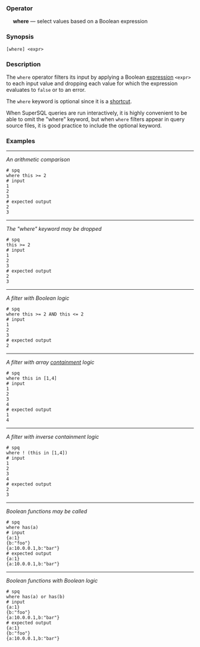 ### Operator

&emsp; **where** &mdash; select values based on a Boolean expression

### Synopsis
```
[where] <expr>
```
### Description

The `where` operator filters its input by applying a Boolean [expression](../expressions.md) `<expr>`
to each input value and dropping each value for which the expression evaluates
to `false` or to an error.

The `where` keyword is optional since it is a [shortcut](../shortcuts.md).

When SuperSQL queries are run interactively, it is highly convenient to be able to omit
the "where" keyword, but when `where` filters appear in query source files,
it is good practice to include the optional keyword.

### Examples

---

_An arithmetic comparison_
```mdtest-spq
# spq
where this >= 2
# input
1
2
3
# expected output
2
3
```

---

_The "where" keyword may be dropped_
```mdtest-spq
# spq
this >= 2
# input
1
2
3
# expected output
2
3
```

---

_A filter with Boolean logic_
```mdtest-spq
# spq
where this >= 2 AND this <= 2
# input
1
2
3
# expected output
2
```

---

_A filter with array [containment](../expressions.md#containment) logic_
```mdtest-spq
# spq
where this in [1,4]
# input
1
2
3
4
# expected output
1
4
```

---

_A filter with inverse containment logic_
```mdtest-spq
# spq
where ! (this in [1,4])
# input
1
2
3
4
# expected output
2
3
```

---

_Boolean functions may be called_
```mdtest-spq
# spq
where has(a)
# input
{a:1}
{b:"foo"}
{a:10.0.0.1,b:"bar"}
# expected output
{a:1}
{a:10.0.0.1,b:"bar"}
```

---

_Boolean functions with Boolean logic_
```mdtest-spq
# spq
where has(a) or has(b)
# input
{a:1}
{b:"foo"}
{a:10.0.0.1,b:"bar"}
# expected output
{a:1}
{b:"foo"}
{a:10.0.0.1,b:"bar"}
```
